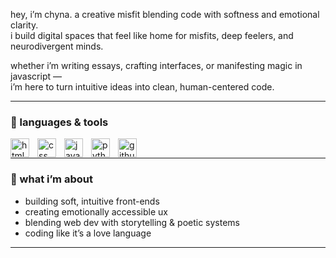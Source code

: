 hey, i’m chyna. a creative misfit blending code with softness and emotional clarity.  
i build digital spaces that feel like home for misfits, deep feelers, and neurodivergent minds.  

whether i’m writing essays, crafting interfaces, or manifesting magic in javascript —  
i’m here to turn intuitive ideas into clean, human-centered code.

---

### 🧰 languages & tools  
<img align="left" alt="html" width="30px" style="padding-right:10px;" src="https://cdn.jsdelivr.net/gh/devicons/devicon/icons/html5/html5-plain.svg" />
<img align="left" alt="css" width="30px" style="padding-right:10px;" src="https://cdn.jsdelivr.net/gh/devicons/devicon/icons/css3/css3-plain.svg" />
<img align="left" alt="javascript" width="30px" style="padding-right:10px;" src="https://cdn.jsdelivr.net/gh/devicons/devicon/icons/javascript/javascript-plain.svg" />
<img align="left" alt="python" width="30px" style="padding-right:10px;" src="https://cdn.jsdelivr.net/gh/devicons/devicon/icons/python/python-plain.svg" />
<img align="left" alt="github" width="30px" style="padding-right:10px;" src="https://cdn.jsdelivr.net/gh/devicons/devicon/icons/github/github-original.svg" />
<br />

---

### 🌊 what i’m about  
- building soft, intuitive front-ends  
- creating emotionally accessible ux  
- blending web dev with storytelling & poetic systems  
- coding like it’s a love language

---
